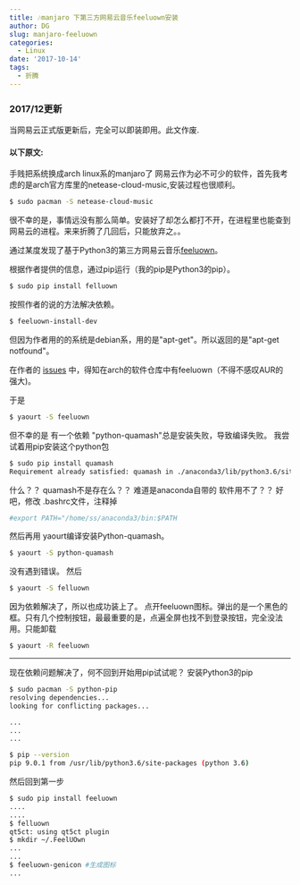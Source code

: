 ```yaml
---
title: 🎶manjaro 下第三方网易云音乐feeluown安装
author: DG
slug: manjaro-feeluown
categories:
  - Linux
date: '2017-10-14'
tags:
  - 折腾
---
```

### 2017/12更新

当网易云正式版更新后，完全可以即装即用。此文作废.


#### 以下原文:


<storng>手贱把系统换成arch linux系的manjaro了</storng>
网易云作为必不可少的软件，首先我考虑的是arch官方库里的netease-cloud-music,安装过程也很顺利。
```bash
$ sudo pacman -S netease-cloud-music
```

很不幸的是，事情远没有那么简单。安装好了却怎么都打不开，在进程里也能查到网易云的进程。来来折腾了几回后，只能放弃之。。


通过某度发现了基于Python3的第三方网易云音乐[feeluown](https://github.com/cosven/FeelUOwn)。

根据作者提供的信息，通过pip运行（我的pip是Python3的pip）。
```bash
$ sudo pip install felluown
```

按照作者的说的方法解决依赖。
```bash
$ feeluown-install-dev
```

但因为作者用的的系统是debian系，用的是"apt-get"。所以返回的是"apt-get notfound"。

在作者的 [issues](https://github.com/cosven/FeelUOwn/issues/218) 中，得知在arch的软件仓库中有feeluown（不得不感叹AUR的强大)。

于是
```bash
$ yaourt -S feeluown
```

但不幸的是 有一个依赖 "python-quamash"总是安装失败，导致编译失败。
我尝试着用pip安装这个python包
```bash
$ sudo pip install quamash
Requirement already satisfied: quamash in ./anaconda3/lib/python3.6/site-packages
```

什么？？ quamash不是存在么？？
难道是anaconda自带的 软件用不了？？
好吧，修改 .bashrc文件，注释掉

```bash
#export PATH="/home/ss/anaconda3/bin:$PATH
```

然后再用 yaourt编译安装Python-quamash。
```bash
$ yaourt -S python-quamash
```

没有遇到错误。
然后

```bash
$ yaourt -S felluown
```

因为依赖解决了，所以也成功装上了。
点开feeluown图标。弹出的是一个黑色的框。只有几个控制按钮，最最重要的是，点遍全屏也找不到登录按钮，完全没法用。只能卸载
```bash
$ yaourt -R feeluown
```

* * *

现在依赖问题解决了，何不回到开始用pip试试呢？
安装Python3的pip

```bash
$ sudo pacman -S python-pip
resolving dependencies...
looking for conflicting packages...

...
...
...

$ pip --version
pip 9.0.1 from /usr/lib/python3.6/site-packages (python 3.6)
```
然后回到第一步
```bash
$ sudo pip install feeluown
....
....
$ felluown
qt5ct: using qt5ct plugin
$ mkdir ~/.FeelUOwn
...
...
$ feeluown-genicon #生成图标
...
```

<!--这个点屁事都要写一篇文章，是不是闲的蛋疼-->
<!--应该是吧-->